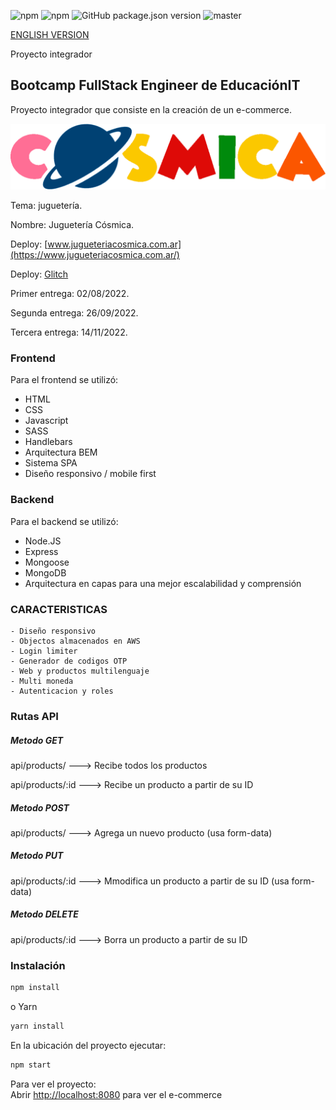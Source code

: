 ![npm](https://img.shields.io/npm/v/npm?color=green)  ![npm](https://img.shields.io/npm/v/express?label=express&logo=Express)  ![GitHub package.json version](https://img.shields.io/github/package-json/v/migmm/e-commerce)  ![master](https://img.shields.io/github/last-commit/migmm/e-commerce)

[ENGLISH VERSION](https://github.com/migmm/e-commerce/blob/main/README.md#) 

Proyecto integrador

## Bootcamp FullStack Engineer de __EducaciónIT__

Proyecto integrador que consiste en la creación de un e-commerce.

 <img src="https://github.com/migmm/e-commerce/blob/main/public/img/logocolor.png" alt="Logo"/>

Tema: juguetería.

Nombre: Juguetería Cósmica.

Deploy: [www.jugueteriacosmica.com.ar](https://www.jugueteriacosmica.com.ar/)

Deploy: [Glitch](https://massive-iridescent-iron.glitch.me/)

Primer entrega: 02/08/2022.

Segunda entrega: 26/09/2022.

Tercera entrega: 14/11/2022.

### Frontend

Para el frontend se utilizó:

- HTML
- CSS
- Javascript
- SASS
- Handlebars
- Arquitectura BEM
- Sistema SPA
- Diseño responsivo / mobile first


### Backend

Para el backend se utilizó:

- Node.JS
- Express
- Mongoose
- MongoDB
- Arquitectura en capas para una mejor escalabilidad y comprensión

### CARACTERISTICAS

    - Diseño responsivo
    - Objectos almacenados en AWS
    - Login limiter
    - Generador de codigos OTP
    - Web y productos multilenguaje
    - Multi moneda
    - Autenticacion y roles

### Rutas API

##### Metodo GET
api/products/ ---> Recibe todos los productos

api/products/:id ---> Recibe un producto a partir de su ID

##### Metodo POST

api/products/ ---> Agrega un nuevo producto (usa form-data)

##### Metodo PUT

api/products/:id ---> Mmodifica un producto a partir de su ID (usa form-data)

##### Metodo DELETE

api/products/:id ---> Borra un producto a partir de su ID


### Instalación
```bash
npm install
```
o Yarn
```bash
yarn install 
```

 En la ubicación del proyecto ejecutar:

```bash
npm start
```

Para ver el proyecto:<br />
Abrir [http://localhost:8080](http://localhost:8080) para ver el e-commerce
